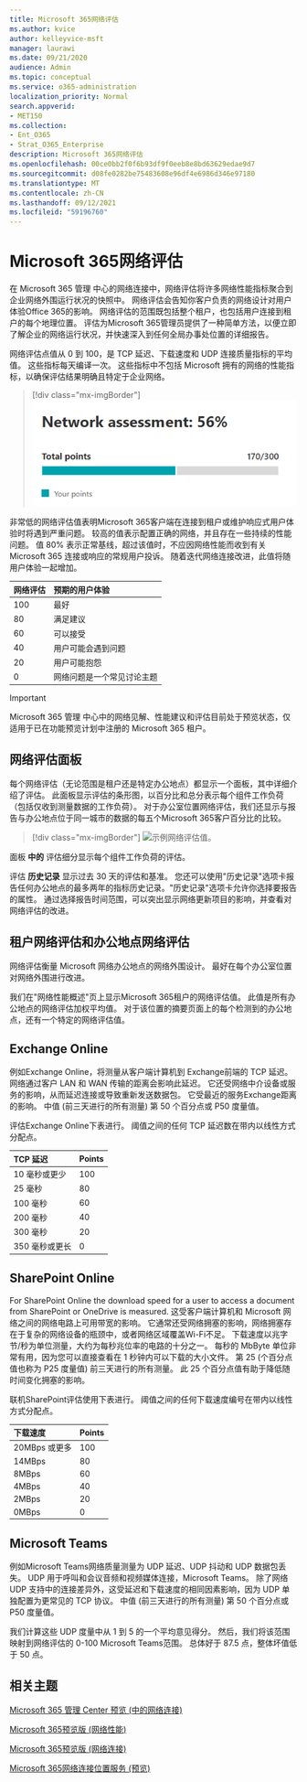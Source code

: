 ```yaml
---
title: Microsoft 365网络评估
ms.author: kvice
author: kelleyvice-msft
manager: laurawi
ms.date: 09/21/2020
audience: Admin
ms.topic: conceptual
ms.service: o365-administration
localization_priority: Normal
search.appverid:
- MET150
ms.collection:
- Ent_O365
- Strat_O365_Enterprise
description: Microsoft 365网络评估
ms.openlocfilehash: 00ce0bb2f0f6b93df9f0eeb8e8bd63629edae9d7
ms.sourcegitcommit: d08fe0282be75483608e96df4e6986d346e97180
ms.translationtype: MT
ms.contentlocale: zh-CN
ms.lasthandoff: 09/12/2021
ms.locfileid: "59196760"
---
```

# <a name="microsoft-365-network-assessment"></a>Microsoft 365网络评估

在 Microsoft 365 管理 中心的网络连接中，网络评估将许多网络性能指标聚合到企业网络外围运行状况的快照中。 网络评估会告知你客户负责的网络设计对用户体验Office 365的影响。 网络评估的范围既包括整个租户，也包括用户连接到租户的每个地理位置。 评估为Microsoft 365管理员提供了一种简单方法，以便立即了解企业的网络运行状况，并快速深入到任何全局办事处位置的详细报告。

网络评估点值从 0 到 100，是 TCP 延迟、下载速度和 UDP 连接质量指标的平均值。 这些指标每天编译一次。 这些指标中不包括 Microsoft 拥有的网络的性能指标，以确保评估结果明确且特定于企业网络。

> [!div class="mx-imgBorder"]
> ![网络评估值。](../media/m365-mac-perf/m365-mac-perf-overview-score-top.png)

非常低的网络评估值表明Microsoft 365客户端在连接到租户或维护响应式用户体验时将遇到严重问题。 较高的值表示配置正确的网络，并且存在一些持续的性能问题。 值 80% 表示正常基线，超过该值时，不应因网络性能而收到有关 Microsoft 365 连接或响应的常规用户投诉。 随着迭代网络连接改进，此值将随用户体验一起增加。

| 网络评估 | 预期的用户体验 |
| :----------------- | :----------------------- |
| 100                | 最好                     |
| 80                 | 满足建议    |
| 60                 | 可以接受               |
| 40                 | 用户可能会遇到问题 |
| 20                 | 用户可能抱怨       |
| 0                  | 网络问题是一个常见讨论主题 |

>[!IMPORTANT]
>Microsoft 365 管理 中心中的网络见解、性能建议和评估目前处于预览状态，仅适用于已在功能预览计划中注册的 Microsoft 365 租户。

## <a name="network-assessment-panel"></a>网络评估面板

每个网络评估（无论范围是租户还是特定办公地点）都显示一个面板，其中详细介绍了评估。 此面板显示评估的条形图，以百分比和总分表示每个组件工作负荷（包括仅收到测量数据的工作负荷）。 对于办公室位置网络评估，我们还显示与报告与办公地点位于同一城市的数据的每五个Microsoft 365客户百分比的比较。

> [!div class="mx-imgBorder"]
> ![示例网络评估值。](../media/m365-mac-perf/m365-mac-perf-overview-score.png)

面板 **中的** 评估细分显示每个组件工作负荷的评估。

评估 **历史记录** 显示过去 30 天的评估和基准。 您还可以使用"历史记录"选项卡报告任何办公地点的最多两年的指标历史记录。"历史记录"选项卡允许你选择要报告的属性。 通过选择报告时间范围，可以突出显示网络更新项目的影响，并查看对网络评估的改进。

## <a name="tenant-network-assessments-and-office-location-network-assessments"></a>租户网络评估和办公地点网络评估

网络评估衡量 Microsoft 网络办公地点的网络外围设计。 最好在每个办公室位置对网络外围进行改进。

我们在"网络性能概述"页上显示Microsoft 365租户的网络评估值。 此值是所有办公地点的网络评估加权平均值。 对于该位置的摘要页面上的每个检测到的办公地点，还有一个特定的网络评估值。

## <a name="exchange-online"></a>Exchange Online

例如Exchange Online，将测量从客户端计算机到 Exchange前端的 TCP 延迟。 网络通过客户 LAN 和 WAN 传输的距离会影响此延迟。 它还受网络中介设备或服务的影响，从而延迟连接或导致重新发送数据包。 它受最近的服务Exchange距离的影响。 中值 (前三天进行的所有测量) 第 50 个百分点或 P50 度量值。

评估Exchange Online下表进行。 阈值之间的任何 TCP 延迟数在带内以线性方式分配点。

| TCP 延迟   | Points |
| :------------ | :----- |
| 10 毫秒或更少  | 100    |
| 25 毫秒          | 80     |
| 100 毫秒         | 60     |
| 200 毫秒         | 40     |
| 300 毫秒         | 20     |
| 350 毫秒或更长 | 0      |

## <a name="sharepoint-online"></a>SharePoint Online

For SharePoint Online the download speed for a user to access a document from SharePoint or OneDrive is measured. 这受客户端计算机和 Microsoft 网络之间的网络电路上可用带宽的影响。 它通常还受网络拥塞的影响，网络拥塞存在于复杂的网络设备的瓶颈中，或者网络区域覆盖Wi-Fi不足。 下载速度以兆字节/秒为单位测量，大约为每秒兆位率的电路的十分之一。 每秒的 MbByte 单位非常有用，因为您可以直接查看在 1 秒钟内可以下载的大小文件。 第 25 (个百分点值也称为 P25 度量值) 前三天进行的所有测量。 此 25 个百分点值有助于降低随时间变化拥塞的影响。

联机SharePoint评估使用下表进行。 阈值之间的任何下载速度编号在带内以线性方式分配点。

| 下载速度 | Points |
| :------------- | :----- |
| 20MBps 或更多 | 100    |
| 14MBps         | 80     |
| 8MBps          | 60     |
| 4MBps          | 40     |
| 2MBps          | 20     |
| 0MBps          | 0      |

## <a name="microsoft-teams"></a>Microsoft Teams

例如Microsoft Teams网络质量测量为 UDP 延迟、UDP 抖动和 UDP 数据包丢失。 UDP 用于呼叫和会议音频和视频媒体连接，Microsoft Teams。 除了网络 UDP 支持中的连接差异外，这受延迟和下载速度的相同因素影响，因为 UDP 单独配置为更常见的 TCP 协议。 中值 (前三天进行的所有测量) 第 50 个百分点或 P50 度量值。 

我们计算这些 UDP 度量中从 1 到 5 的一个平均意见得分。 然后，我们将该范围映射到网络评估的 0-100 Microsoft Teams范围。  总体好于 87.5 点，整体坏值低于 50 点。

## <a name="related-topics"></a>相关主题

[Microsoft 365 管理 Center 预览 (中的网络连接) ](office-365-network-mac-perf-overview.md)

[Microsoft 365预览版 (网络性能) ](office-365-network-mac-perf-insights.md)

[Microsoft 365预览版 (网络连接) ](office-365-network-mac-perf-onboarding-tool.md)

[Microsoft 365网络连接位置服务 (预览) ](office-365-network-mac-location-services.md)
